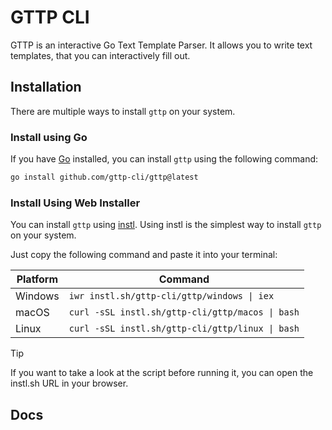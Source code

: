 # GTTP CLI

GTTP is an interactive Go Text Template Parser. It allows you to write text templates, that you can interactively fill
out.

## Installation

There are multiple ways to install `gttp` on your system.

### Install using Go

If you have [Go](https://go.dev) installed, you can install `gttp` using the following command:

```bash
go install github.com/gttp-cli/gttp@latest
```

### Install Using Web Installer

You can install `gttp` using [instl](https://instl.sh).
Using instl is the simplest way to install `gttp` on your system.

Just copy the following command and paste it into your terminal:

| Platform | Command |
| -------- | ------- |
| Windows  | `iwr instl.sh/gttp-cli/gttp/windows \| iex`      |
| macOS    | `curl -sSL instl.sh/gttp-cli/gttp/macos \| bash` |
| Linux    | `curl -sSL instl.sh/gttp-cli/gttp/linux \| bash` |

> [!TIP]
> If you want to take a look at the script before running it, you can open the instl.sh URL in your browser.

## Docs

